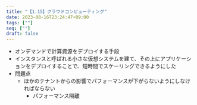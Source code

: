 ```yaml
---
title: "【1.15】クラウドコンピューティング"
date: 2023-08-16T23:24:47+09:00
tags: [""]
seq: [""]
draft: false
---
```


- オンデマンドで計算資源をデプロイする手段
- インスタンスと呼ばれる小さな仮想システムを建て、その上にアプリケーションをデプロイすることで、短時間でスケーリングできるようにした
- 問題点
  - ほかのテナントからの影響でパフォーマンスが下がらないようにしなければならない
    - パフォーマンス隔離